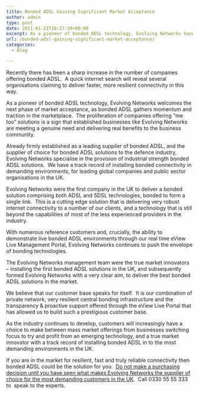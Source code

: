 ```yaml
---
title: Bonded ADSL Gaining Significant Market Acceptance
author: admin
type: post
date: 2011-01-21T16:27:50+00:00
excerpt: As a pioneer of bonded ADSL technology, Evolving Networks have a track record of installing bonded connectivity in demanding environments, for leading global companies and public sector organisations throughout the UK.
url: /bonded-adsl-gaining-significant-market-acceptance/
categories:
  - Blog

---
```

Recently there has been a sharp increase in the number of companies offering bonded ADSL.  A quick internet search will reveal several organisations claiming to deliver faster, more resilient connectivity in this way.

As a pioneer of bonded ADSL technology, Evolving Networks welcomes the next phase of market acceptance, as bonded ADSL gathers momentum and traction in the marketplace.  The proliferation of companies offering “me too” solutions is a sign that established businesses like Evolving Networks are meeting a genuine need and delivering real benefits to the business community.

Already firmly established as a leading supplier of bonded ADSL, and the supplier of choice for bonded ADSL solutions to the defence industry, Evolving Networks specialise in the provision of industrial strength bonded ADSL solutions.  We have a track record of installing bonded connectivity in demanding environments, for leading global companies and public sector organisations in the UK.

Evolving Networks were the first company in the UK to deliver a bonded solution comprising both ADSL and SDSL technologies, bonded to form a single link.  This is a cutting edge solution that is delivering very robust internet connectivity to a number of our clients, and a technology that is still beyond the capabilities of most of the less experienced providers in the industry.

With numerous reference customers and, crucially, the ability to demonstrate live bonded ADSL environments through our real time eView Live Management Portal, Evolving Networks continues to push the envelope of bonding technologies.

The Evolving Networks management team were the true market innovators – installing the first bonded ADSL solutions in the UK, and subsequently formed Evolving Networks with a very clear aim, to deliver the best bonded ADSL solutions in the market.

We believe that our customer base speaks for itself.  It is our combination of private network, very resilient central bonding infrastructure and the transparency & proactive support offered through the eView Live Portal that has allowed us to build such a prestigious customer base.

As the industry continues to develop, customers will increasingly have a choice to make between mass market offerings from businesses switching focus to try and profit from an emerging technology, and a true market innovator with a track record of installing bonded ADSL in to the most demanding environments in the UK.

If you are in the market for resilient, fast and truly reliable connectivity then bonded ADSL could be the solution for you.  [Do not make a purchasing decision until you have seen what makes Evolving Networks the supplier of choice for the most demanding customers in the UK][1].  Call 0330 55 55 333 to  speak to the experts.

 [1]: /contact-us/ "Contact Evolving Networks - The Bonded ADSL Experts"